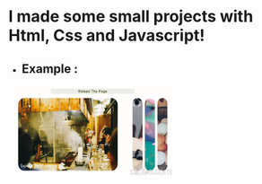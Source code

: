 # I made some small projects with Html, Css and Javascript! 
* ## Example :

<img width=300px height=160px src="example.gif">

